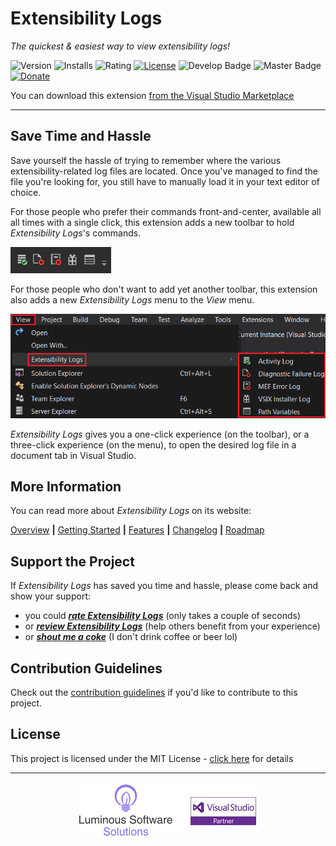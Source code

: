 # Extensibility Logs

*The quickest & easiest way to view extensibility logs!*

![Version][version-badge-url]
![Installs][installs-badge-url]
![Rating][rating-badge-url]
[![License][license-badge]][license-url]
![Develop Badge][develop-badge-url]
![Master Badge][master-badge-url]
[![Donate][paypal-badge]](https://www.paypal.me/yannduran/5)

[version-badge-url]: http://vsmarketplacebadge.apphb.com/version-short/YannDuran.ExtensibilityLogs.svg?label=version&colorB=7E57C2&style=flat-square
[installs-badge-url]: http://vsmarketplacebadge.apphb.com/installs-short/YannDuran.ExtensibilityLogs.svg?colorB=7E57C2&style=flat-square
[rating-badge-url]: http://vsmarketplacebadge.apphb.com/rating-short/YannDuran.ExtensibilityLogs.svg?colorB=7E57C2&style=flat-square
[license-badge]: https://img.shields.io/badge/license-MIT-7E57C2.svg?style=flat-square
[license-url]: https://github.com/luminous-software/extensibility-logs/blob/master/LICENSE
[develop-badge-url]: https://img.shields.io/azure-devops/build/lumiinus/107031f3-6e5a-4979-8e4a-a370199c9f9e/21.svg?label=Develop&style=flat-square
[master-badge-url]: https://img.shields.io/azure-devops/build/lumiinus/107031f3-6e5a-4979-8e4a-a370199c9f9e/22.svg?label=Master&style=flat-square
[paypal-badge]: https://img.shields.io/badge/donate-paypal-green.svg?style=flat-square
[paypal-url]: https://www.paypal.me/yannduran/10

You can download this extension [from the Visual Studio Marketplace][marketplace-url]

[marketplace-url]: https://marketplace.visualstudio.com/items?itemName=YannDuran.ExtensibilityLogs
[vsix-gallery-url]: http://vsixgallery.com

---

## Save Time and Hassle

Save yourself the hassle of trying to remember where the various extensibility-related log files are located.
Once you've managed to find the file you're looking for, you still have to manually load it in your text editor of choice.

For those people who prefer their commands front-and-center, available all all times with a single click,
this extension adds a new toolbar to hold _Extensibility Logs_'s commands.

![Toolbar](docs-source/assets/images/toolbar.png)

For those people who don't want to add yet another toolbar, this extension also adds a new *Extensibility Logs* menu 
to the _View_ menu.

![Menu](docs-source/assets/images/menu.png)

_Extensibility Logs_ gives you a one-click experience (on the toolbar),
or a three-click experience (on the menu),
to open the desired log file in a document tab in Visual Studio.

## More Information

You can read more about _Extensibility Logs_ on its website:

[Overview][website-url] **|** [Getting Started][getting-started-url] **|** [Features][features-url] **|** [Changelog][changelog-url] **|** [Roadmap][roadmap-url]

[website-url]: https://luminous-software.solutions/extensibility-logs
[getting-started-url]: https://luminous-software.solutions/extensibility-logs/getting-started
[features-url]: https://luminous-software.solutions/extensibility-logs/features
[changelog-url]: https://luminous-software.solutions/extensibility-logs/changelog
[roadmap-url]: https://luminous-software.solutions/extensibility-logs/roadmap

## Support the Project

If *Extensibility Logs* has saved you time and hassle, please come back and show your support:

  - you could [***rate *Extensibility Logs****][rate-or-review-url] (only takes a couple of seconds)
  - or [***review *Extensibility Logs****][rate-or-review-url] (help others benefit from your experience)
  - or [***shout me a coke***](https://www.paypal.me/yannduran/5) (I don't drink coffee or beer lol)

[rate-or-review-url]: https://marketplace.visualstudio.com/items?itemName=YannDuran.ExtensibilityLogs#review-details

## Contribution Guidelines

Check out the [contribution guidelines][contributing-url]
if you'd like to contribute to this project.

[contributing-url]: https://github.com/luminous-software/extensibility-logs/blob/master/.github/CONTRIBUTING.md

## License

This project is licensed under the MIT License - [click here][license-url] for details

---

<div style="text-align: center">
    <img src="art/lss-vsip.png"/>
</div>

